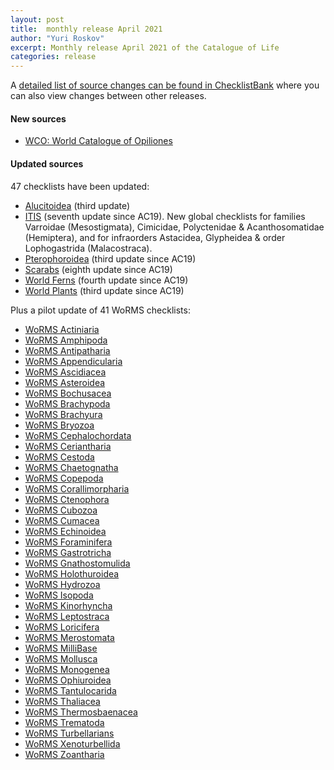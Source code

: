 ```yaml
---
layout: post
title:  monthly release April 2021
author: "Yuri Roskov"
excerpt: Monthly release April 2021 of the Catalogue of Life
categories: release
---
```


A [detailed list of source changes can be found in ChecklistBank](https://data.catalogueoflife.org/dataset/2296/sourcemetrics?hideUnchanged=true&releaseKey=2242) where you can also view changes between other releases.

#### New sources

 * [WCO: World Catalogue of Opiliones](/data/dataset/2256)

#### Updated sources 

47 checklists have been updated:

 * [Alucitoidea](/data/dataset/2207) (third update)
 * [ITIS](/data/dataset/2144) (seventh update since AC19). New global checklists for families Varroidae (Mesostigmata), Cimicidae, Polyctenidae & Acanthosomatidae (Hemiptera), and for infraorders Astacidea, Glypheidea & order Lophogastrida (Malacostraca).
 * [Pterophoroidea](/data/dataset/1199) (third update since AC19)
 * [Scarabs](/data/dataset/1027) (eighth update since AC19)
 * [World Ferns](/data/dataset/1140) (fourth update since AC19)
 * [World Plants](/data/dataset/1141) (third update since AC19)

Plus a pilot update of 41 WoRMS checklists:

 * [WoRMS Actiniaria](/data/dataset/1176)
 * [WoRMS Amphipoda](/data/dataset/1202)
 * [WoRMS Antipatharia](/data/dataset/1194)
 * [WoRMS Appendicularia](/data/dataset/1178)
 * [WoRMS Ascidiacea](/data/dataset/1186)
 * [WoRMS Asteroidea](/data/dataset/1095)
 * [WoRMS Bochusacea](/data/dataset/1086)
 * [WoRMS Brachypoda](/data/dataset/1087)
 * [WoRMS Brachyura](/data/dataset/1108)
 * [WoRMS Bryozoa](/data/dataset/1081)
 * [WoRMS Cephalochordata](/data/dataset/1154)
 * [WoRMS Ceriantharia](/data/dataset/1179)
 * [WoRMS Cestoda](/data/dataset/1127)
 * [WoRMS Chaetognatha](/data/dataset/1132)
 * [WoRMS Copepoda](/data/dataset/1191)
 * [WoRMS Corallimorpharia](/data/dataset/1195)
 * [WoRMS Ctenophora](/data/dataset/1180)
 * [WoRMS Cubozoa](/data/dataset/1181)
 * [WoRMS Cumacea](/data/dataset/1058)
 * [WoRMS Echinoidea](/data/dataset/1106)
 * [WoRMS Foraminifera](/data/dataset/1157)
 * [WoRMS Gastrotricha](/data/dataset/1122)
 * [WoRMS Gnathostomulida](/data/dataset/1125)
 * [WoRMS Holothuroidea](/data/dataset/1107)
 * [WoRMS Hydrozoa](/data/dataset/1112)
 * [WoRMS Isopoda](/data/dataset/1094)
 * [WoRMS Kinorhyncha](/data/dataset/1153)
 * [WoRMS Leptostraca](/data/dataset/1105)
 * [WoRMS Loricifera](/data/dataset/1182)
 * [WoRMS Merostomata](/data/dataset/1152)
 * [WoRMS MilliBase](/data/dataset/1200)
 * [WoRMS Mollusca](/data/dataset/1130)
 * [WoRMS Monogenea](/data/dataset/1126)
 * [WoRMS Ophiuroidea](/data/dataset/1059)
 * [WoRMS Tantulocarida](/data/dataset/1092)
 * [WoRMS Thaliacea](/data/dataset/1185)
 * [WoRMS Thermosbaenacea](/data/dataset/1093)
 * [WoRMS Trematoda](/data/dataset/1128)
 * [WoRMS Turbellarians](/data/dataset/1193)
 * [WoRMS Xenoturbellida](/data/dataset/1100)
 * [WoRMS Zoantharia](/data/dataset/1197)
